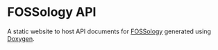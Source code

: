 # FOSSology API
A static website to host API documents for [FOSSology](https://github.com/fossology/fossology)
generated using [Doxygen](https://www.stack.nl/~dimitri/doxygen/).
